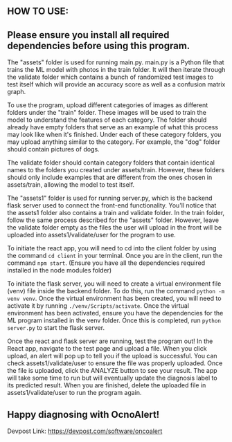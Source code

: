 HOW TO USE:
--------------------------------------------------------------
Please ensure you install all required dependencies before using this program.
--------------------------------------------------------------
The "assets" folder is used for running main.py. main.py is a Python file that trains the ML model with photos in the train folder. It will then iterate through the validate folder which contains a bunch of randomized test images to test itself which will provide an accuracy score as well as a confusion matrix graph. 

To use the program, upload different categories of images as different folders under the "train" folder. These images will be used to train the model to understand the features of each category. The folder should already have empty folders that serve as an example of what this process may look like when it's finished. Under each of these category folders, you may upload anything similar to the category. For example, the "dog" folder should contain pictures of dogs. 

The validate folder should contain category folders that contain identical names to the folders you created under assets/train. However, these folders should only include examples that are different from the ones chosen in  assets/train, allowing the model to test itself. 

The "assets1" folder is used for running server.py, which is the backend flask server used to connect the front-end functionality. You'll notice that the assets1 folder also contains a train and validate folder. In the train folder, follow the same process described for the "assets" folder. However, leave the validate folder empty as the files the user will upload in the front will be uploaded into assets1/validate/user for the program to use. 

To initiate the react app, you will need to cd into the client folder by using the command `cd client` in your terminal. Once you are in the client, run the command `npm start`. (Ensure you have all the dependencies required installed in the node modules folder)

To initiate the flask server, you will need to create a virtual environment file (venv) file inside the backend folder. To do this, run the command `python -m venv venv`. Once the virtual environment has been created, you will need to activate it by running `./venv/Scripts/activate`. Once the virtual environment has been activated, ensure you have the dependencies for the ML program installed in the venv folder. Once this is completed, run `python server.py` to start the flask server.

Once the react and flask server are running, test the program out! In the React app, navigate to the test page and upload a file. When you click upload, an alert will pop up to tell you if the upload is successful. You can check assets1/validate/user to ensure the file was properly uploaded. Once the file is uploaded, click the ANALYZE button to see your result. The app will take some time to run but will eventually update the diagnosis label to its predicted result. When you are finished, delete the uploaded file in assets1/validate/user to run the program again. 

Happy diagnosing with OcnoAlert!
--------------------------------------------------------------
Devpost Link: https://devpost.com/software/oncoalert
